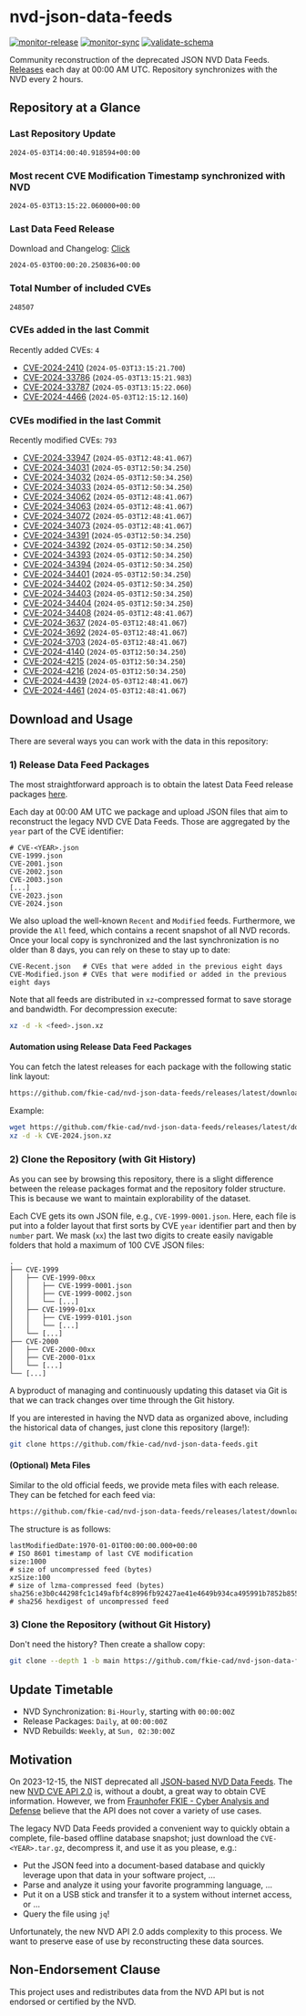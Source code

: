 # nvd-json-data-feeds

[![monitor-release](https://github.com/fkie-cad/nvd-json-data-feeds/actions/workflows/monitor_release.yml/badge.svg)](https://github.com/fkie-cad/nvd-json-data-feeds/actions/workflows/monitor_release.yml)
[![monitor-sync](https://github.com/fkie-cad/nvd-json-data-feeds/actions/workflows/monitor_sync.yml/badge.svg)](https://github.com/fkie-cad/nvd-json-data-feeds/actions/workflows/monitor_sync.yml)
[![validate-schema](https://github.com/fkie-cad/nvd-json-data-feeds/actions/workflows/validate_schema.yml/badge.svg)](https://github.com/fkie-cad/nvd-json-data-feeds/actions/workflows/validate_schema.yml)

Community reconstruction of the deprecated JSON NVD Data Feeds.
[Releases](https://github.com/fkie-cad/nvd-json-data-feeds/releases/latest) each day at 00:00 AM UTC.
Repository synchronizes with the NVD every 2 hours.

## Repository at a Glance

### Last Repository Update

```plain
2024-05-03T14:00:40.918594+00:00
```

### Most recent CVE Modification Timestamp synchronized with NVD

```plain
2024-05-03T13:15:22.060000+00:00
```

### Last Data Feed Release

Download and Changelog: [Click](https://github.com/fkie-cad/nvd-json-data-feeds/releases/latest)

```plain
2024-05-03T00:00:20.250836+00:00
```

### Total Number of included CVEs

```plain
248507
```

### CVEs added in the last Commit

Recently added CVEs: `4`

- [CVE-2024-2410](CVE-2024/CVE-2024-24xx/CVE-2024-2410.json) (`2024-05-03T13:15:21.700`)
- [CVE-2024-33786](CVE-2024/CVE-2024-337xx/CVE-2024-33786.json) (`2024-05-03T13:15:21.983`)
- [CVE-2024-33787](CVE-2024/CVE-2024-337xx/CVE-2024-33787.json) (`2024-05-03T13:15:22.060`)
- [CVE-2024-4466](CVE-2024/CVE-2024-44xx/CVE-2024-4466.json) (`2024-05-03T12:15:12.160`)


### CVEs modified in the last Commit

Recently modified CVEs: `793`

- [CVE-2024-33947](CVE-2024/CVE-2024-339xx/CVE-2024-33947.json) (`2024-05-03T12:48:41.067`)
- [CVE-2024-34031](CVE-2024/CVE-2024-340xx/CVE-2024-34031.json) (`2024-05-03T12:50:34.250`)
- [CVE-2024-34032](CVE-2024/CVE-2024-340xx/CVE-2024-34032.json) (`2024-05-03T12:50:34.250`)
- [CVE-2024-34033](CVE-2024/CVE-2024-340xx/CVE-2024-34033.json) (`2024-05-03T12:50:34.250`)
- [CVE-2024-34062](CVE-2024/CVE-2024-340xx/CVE-2024-34062.json) (`2024-05-03T12:48:41.067`)
- [CVE-2024-34063](CVE-2024/CVE-2024-340xx/CVE-2024-34063.json) (`2024-05-03T12:48:41.067`)
- [CVE-2024-34072](CVE-2024/CVE-2024-340xx/CVE-2024-34072.json) (`2024-05-03T12:48:41.067`)
- [CVE-2024-34073](CVE-2024/CVE-2024-340xx/CVE-2024-34073.json) (`2024-05-03T12:48:41.067`)
- [CVE-2024-34391](CVE-2024/CVE-2024-343xx/CVE-2024-34391.json) (`2024-05-03T12:50:34.250`)
- [CVE-2024-34392](CVE-2024/CVE-2024-343xx/CVE-2024-34392.json) (`2024-05-03T12:50:34.250`)
- [CVE-2024-34393](CVE-2024/CVE-2024-343xx/CVE-2024-34393.json) (`2024-05-03T12:50:34.250`)
- [CVE-2024-34394](CVE-2024/CVE-2024-343xx/CVE-2024-34394.json) (`2024-05-03T12:50:34.250`)
- [CVE-2024-34401](CVE-2024/CVE-2024-344xx/CVE-2024-34401.json) (`2024-05-03T12:50:34.250`)
- [CVE-2024-34402](CVE-2024/CVE-2024-344xx/CVE-2024-34402.json) (`2024-05-03T12:50:34.250`)
- [CVE-2024-34403](CVE-2024/CVE-2024-344xx/CVE-2024-34403.json) (`2024-05-03T12:50:34.250`)
- [CVE-2024-34404](CVE-2024/CVE-2024-344xx/CVE-2024-34404.json) (`2024-05-03T12:50:34.250`)
- [CVE-2024-34408](CVE-2024/CVE-2024-344xx/CVE-2024-34408.json) (`2024-05-03T12:48:41.067`)
- [CVE-2024-3637](CVE-2024/CVE-2024-36xx/CVE-2024-3637.json) (`2024-05-03T12:48:41.067`)
- [CVE-2024-3692](CVE-2024/CVE-2024-36xx/CVE-2024-3692.json) (`2024-05-03T12:48:41.067`)
- [CVE-2024-3703](CVE-2024/CVE-2024-37xx/CVE-2024-3703.json) (`2024-05-03T12:48:41.067`)
- [CVE-2024-4140](CVE-2024/CVE-2024-41xx/CVE-2024-4140.json) (`2024-05-03T12:50:34.250`)
- [CVE-2024-4215](CVE-2024/CVE-2024-42xx/CVE-2024-4215.json) (`2024-05-03T12:50:34.250`)
- [CVE-2024-4216](CVE-2024/CVE-2024-42xx/CVE-2024-4216.json) (`2024-05-03T12:50:34.250`)
- [CVE-2024-4439](CVE-2024/CVE-2024-44xx/CVE-2024-4439.json) (`2024-05-03T12:48:41.067`)
- [CVE-2024-4461](CVE-2024/CVE-2024-44xx/CVE-2024-4461.json) (`2024-05-03T12:48:41.067`)


## Download and Usage

There are several ways you can work with the data in this repository:

### 1) Release Data Feed Packages

The most straightforward approach is to obtain the latest Data Feed release packages [here](https://github.com/fkie-cad/nvd-json-data-feeds/releases/latest).

Each day at 00:00 AM UTC we package and upload JSON files that aim to reconstruct the legacy NVD CVE Data Feeds.
Those are aggregated by the `year` part of the CVE identifier:

```
# CVE-<YEAR>.json
CVE-1999.json
CVE-2001.json
CVE-2002.json
CVE-2003.json
[...]
CVE-2023.json
CVE-2024.json
```

We also upload the well-known `Recent` and `Modified` feeds.
Furthermore, we provide the `All` feed, which contains a recent snapshot of all NVD records.
Once your local copy is synchronized and the last synchronization is no older than 8 days, you can rely on these to stay up to date:

```plain
CVE-Recent.json   # CVEs that were added in the previous eight days
CVE-Modified.json # CVEs that were modified or added in the previous eight days
```

Note that all feeds are distributed in `xz`-compressed format to save storage and bandwidth.
For decompression execute:

```sh
xz -d -k <feed>.json.xz
```

#### Automation using Release Data Feed Packages

You can fetch the latest releases for each package with the following static link layout:

```sh
https://github.com/fkie-cad/nvd-json-data-feeds/releases/latest/download/CVE-<YEAR>.json.xz
```

Example:

```sh
wget https://github.com/fkie-cad/nvd-json-data-feeds/releases/latest/download/CVE-2024.json.xz
xz -d -k CVE-2024.json.xz
```

### 2) Clone the Repository (with Git History)

As you can see by browsing this repository, there is a slight difference between the release packages format and the repository folder structure.
This is because we want to maintain explorability of the dataset.

Each CVE gets its own JSON file, e.g., `CVE-1999-0001.json`.
Here, each file is put into a folder layout that first sorts by CVE `year` identifier part and then by `number` part.
We mask (`xx`) the last two digits to create easily navigable folders that hold a maximum of 100 CVE JSON files:

```plain
.
├── CVE-1999
│   ├── CVE-1999-00xx
│   │   ├── CVE-1999-0001.json
│   │   ├── CVE-1999-0002.json
│   │   └── [...]
│   ├── CVE-1999-01xx
│   │   ├── CVE-1999-0101.json
│   │   └── [...]
│   └── [...]
├── CVE-2000
│   ├── CVE-2000-00xx
│   ├── CVE-2000-01xx
│   └── [...]
└── [...]
```

A byproduct of managing and continuously updating this dataset via Git is that we can track changes over time through the Git history.

If you are interested in having the NVD data as organized above, including the historical data of changes, just clone this repository (large!):

```sh
git clone https://github.com/fkie-cad/nvd-json-data-feeds.git
```

#### (Optional) Meta Files

Similar to the old official feeds, we provide meta files with each release. They can be fetched for each feed via:

```sh
https://github.com/fkie-cad/nvd-json-data-feeds/releases/latest/download/CVE-<YEAR>.meta
```

The structure is as follows:

```plain
lastModifiedDate:1970-01-01T00:00:00.000+00:00                          # ISO 8601 timestamp of last CVE modification
size:1000                                                               # size of uncompressed feed (bytes)
xzSize:100                                                              # size of lzma-compressed feed (bytes)
sha256:e3b0c44298fc1c149afbf4c8996fb92427ae41e4649b934ca495991b7852b855 # sha256 hexdigest of uncompressed feed
```

### 3) Clone the Repository (without Git History)

Don't need the history? Then create a shallow copy:

```sh
git clone --depth 1 -b main https://github.com/fkie-cad/nvd-json-data-feeds.git
```


## Update Timetable

* NVD Synchronization: `Bi-Hourly`, starting with `00:00:00Z`
* Release Packages: `Daily`, at `00:00:00Z`
* NVD Rebuilds: `Weekly`, at `Sun, 02:30:00Z`


## Motivation

On 2023-12-15, the NIST deprecated all [JSON-based NVD Data Feeds](https://nvd.nist.gov/vuln/data-feeds#divRetirementBanner-1).
The new [NVD CVE API 2.0](https://nvd.nist.gov/developers/vulnerabilities) is, without a doubt, a great way to obtain CVE information.
However, we from [Fraunhofer FKIE - Cyber Analysis and Defense](https://www.fkie.fraunhofer.de/en/departments/cad.html) believe that the API does not cover a variety of use cases.

The legacy NVD Data Feeds provided a convenient way to quickly obtain a complete, file-based offline database snapshot; just download the `CVE-<YEAR>.tar.gz`, decompress it, and use it as you please, e.g.:

- Put the JSON feed into a document-based database and quickly leverage upon that data in your software project, ...
- Parse and analyze it using your favorite programming language, ...
- Put it on a USB stick and transfer it to a system without internet access, or ...
- Query the file using `jq`!

Unfortunately, the new NVD API 2.0 adds complexity to this process.
We want to preserve ease of use by reconstructing these data sources.

## Non-Endorsement Clause

This project uses and redistributes data from the NVD API but is not endorsed or certified by the NVD.